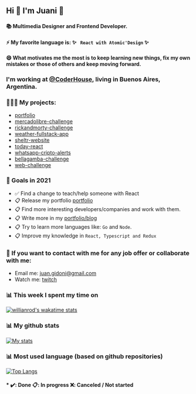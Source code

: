 ## Hi 👋 I'm Juani 🦁

#### 📚 Multimedia Designer and Frontend Developer.

#### ⚡ My favorite language is: ✨ ` React with Atomic'Design` ✨

#### 😄 What motivates me the most is to keep learning new things, fix my own mistakes or those of others and keep moving forward.

### I'm working at [@CoderHouse](https://coderhouse.com), living in Buenos Aires, Argentina.

### 🧑🏽‍💻 My projects: 
- [portfolio](https://github.com/JuanGidoni/Portfolio)
- [mercadolibre-challenge](https://github.com/JuanGidoni/TestMeLi)
- [rickandmorty-challenge](https://github.com/JuanGidoni/test-rym)
- [weather-fullstack-app](https://github.com/JuanGidoni/weather-flow)
- [sheltr-website](https://github.com/JuanGidoni/sheltr)
- [today-react](https://github.com/JuanGidoni/today-react)
- [whatsapp-cripto-alerts](https://github.com/JuanGidoni/WA-CriptoAlerts)
- [bellagamba-challenge](https://github.com/JuanGidoni/test-bellagamba)
- [web-challenge](https://github.com/JuanGidoni/test-maquetado)

### 🚀 Goals in 2021
- ✅ Find a change to teach/help someone with React 
- 📋 Release my portfolio [portfolio](https://github.com/JuanGidoni/Portfolio) 
- 📋 Find more interesting developers/companies and work with them.
- 📋 Write more in my [portfolio/blog](https://github.com/JuanGidoni/Portfolio)
- 📋 Try to learn more languages like: `Go` and `Node`.
- 📋 Improve my knowledge in `React, Typescript and Redux`

### 👀 If you want to contact with me for any job offer or collaborate with me:

- Email me: juan.gidoni@gmail.com
- Watch me: [twitch](https://twitch.tv/jukxz)

### 📊 This week I spent my time on

[![willianrod's wakatime stats](https://github-readme-stats.vercel.app/api/wakatime?username=JuanGidoni)](https://www.linkedin.com/in/juangidoni/)

### 📊 My github stats

 [![My stats](https://github-readme-stats.vercel.app/api?username=JuanGidoni&show_icons=true&theme=radical)](https://www.linkedin.com/in/juangidoni/)
 
### 📊 Most used language (based on github repositories)

 [![Top Langs](https://github-readme-stats.vercel.app/api/top-langs/?username=juangidoni&layout=compact)](https://www.linkedin.com/in/juangidoni/)

#### * ✔️: Done 📋: In progress ❌: Canceled / Not started
